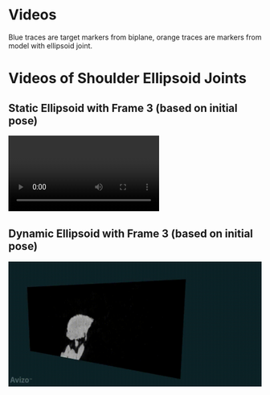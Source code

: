 # Videos
Blue traces are target markers from biplane, orange traces are markers from model with ellipsoid joint.

# Videos of Shoulder Ellipsoid Joints
## Static Ellipsoid with Frame 3 (based on initial pose)
![Video 1](https://github.com/evaherbst/Videos/blob/main/O45_001_F_CA_Ellipsoid_Static_Tan.mov)

## Dynamic Ellipsoid with Frame 3 (based on initial pose)
![Video 2](https://github.com/evaherbst/personal_website/blob/main/assets/images/trabecular_segmentation_video_EH_CBA_No3_20W.gif)
